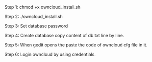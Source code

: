 Step 1:
chmod +x owncloud_install.sh

Step 2:
./owncloud_install.sh

Step 3:
Set database password

Step 4:
Create database copy content of db.txt line by line.

Step 5:
When gedit opens the paste the code of owncloud cfg file in it.

Step 6:
Login owncloud by using credentials.
